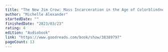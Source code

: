 ```yaml
---
title: "The New Jim Crow: Mass Incarceration in the Age of Colorblindness"
author: "Michelle Alexander"
startedDate: ""
finishedDate: "2023/03/23"
rating: 4
edition: "Audiobook"
link: "https://www.goodreads.com/book/show/38389797"
pageCount: 13
---
```



